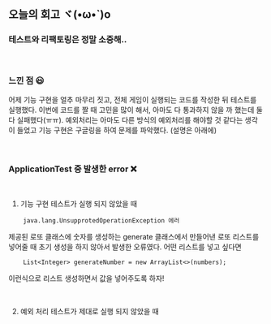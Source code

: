 ## 오늘의 회고 ヾ(•ω•`)o

### 테스트와 리팩토링은 정말 소중해..

<br>

### 느낀 점 😃

어제 기능 구현을 얼추 마무리 짓고, 전체 게임이 실행되는 코드를 작성한 뒤 테스트를 실행했다. 이번에 코드를 짤 때 고민을 많이 해서, 아마도 다 통과하지 않을 까 했는데 둘 다 실패했다(ㅠㅠ). 예외처리는 아마도 다른 방식의 예외처리를 해야할 것 같다는 생각이 들었고 기능 구현은 구글링을 하여 문제를 파악했다. (설명은 아래에)

<br>

### ApplicationTest 중 발생한 error ❌

<br>

1. 기능 구현 테스트가 실행 되지 않았을 때

```(java)
    java.lang.UnsupprotedOperationException 에러
```

제공된 로또 클래스에 숫자를 생성하는 generate 클래스에서 만들어낸 로또 리스트를 넣어줄 때 초기 생성을 하지 않아서 발생한 오류였다. 어떤 리스트를 넣고 싶다면

```(java)
    List<Integer> generateNumber = new ArrayList<>(numbers);
```

이런식으로 리스트 생성하면서 값을 넣어주도록 하자!

<br>

2. 예외 처리 테스트가 제대로 실행 되지 않았을 때
